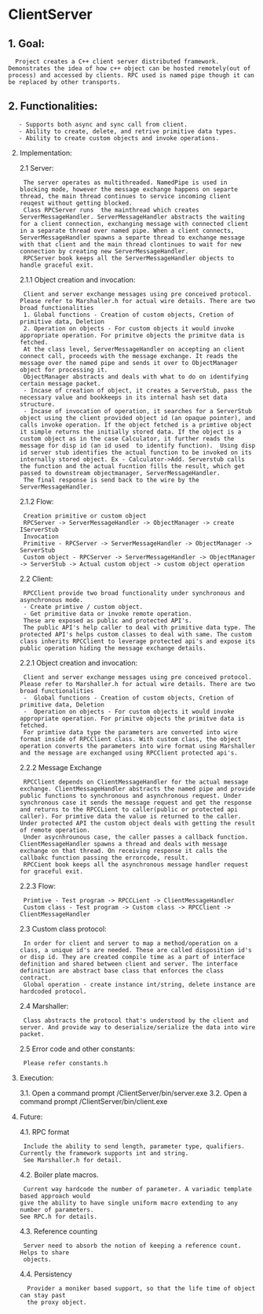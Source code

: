 # ClientServer

## 1. Goal:
	  Project creates a C++ client server distributed framework. Demonstrates the idea of how c++ object can be hosted remotely(out of process) and accessed by clients. RPC used is named pipe though it can be replaced by other transports. 

##  2. Functionalities:
	   - Supports both async and sync call from client.
	   - Ability to create, delete, and retrive primitive data types.
	   - Ability to create custom objects and invoke operations.


2. Implementation:

	2.1 Server:
	
		The server operates as multithreaded. NamedPipe is used in blocking mode, however the message exchange happens on separte thread, the main thread continues to service incoming client reuqest without getting blocked.
		Class RPCServer runs  the mainthread which creates ServerMessageHandler. ServerMessageHandler abstracts the waiting for a client connection, exchanging message with connected client in a separate thread over named pipe. When a client connects, ServerMessageHandler spawns a separte thread to exchange message with that client and the main thread clontinues to wait for new connection by creating new ServerMessageHandler. 
		RPCServer book keeps all the ServerMessageHandler objects to handle graceful exit.

	2.1.1 Object creation and invocation:
	
		Client and server exchange messages using pre conceived protocol.  Please refer to Marshaller.h for actual wire details. There are two broad functionalities
		1. Global functions - Creation of custom objects, Cretion of primitive data, Deletion
		2. Operation on objects - For custom objects it would invoke appropriate operation. For primitve objects the primitve data is fetched.
		At the class level, ServerMessageHandler on accepting an client connect call, proceeds with the message exchange. It reads the message over the named pipe and sends it over to ObjectManager object for processing it. 
		ObjectManager abstracts and deals with what to do on identifying certain message packet. 
		- Incase of creation of object, it creates a ServerStub, pass the necessary value and bookkeeps in its internal hash set data structure. 
		- Incase of invocation of operation, it searches for a ServerStub object using the client provided object id (an opaque pointer), and calls invoke operation. If the object fetched is a primtive object it simple returns the initially stored data. If the object is a custom object as in the case Calculator, it further reads the message for disp id (an id used  to identify function).  Using disp id server stub identifies the actual function to be invoked on its internally stored object. Ex - Calculator->Add. Serverstub calls the function and the actual fucntion fills the result, which get passed to downstream objectmanager, ServerMessageHandler. 
		The final response is send back to the wire by the ServerMessageHandler.

	2.1.2 Flow:
	
	    Creation primitive or custom object
		RPCServer -> ServerMessageHandler -> ObjectManager -> create IServerStub
		Invocation
		Primitive - RPCServer -> ServerMessageHandler -> ObjectManager -> ServerStub 
		Custom object - RPCServer -> ServerMessageHandler -> ObjectManager -> ServerStub -> Actual custom object -> custom object operation

	2.2 Client:
	
		RPCClient provide two broad functionality under synchronous and asynchronous mode. 
		- Create primtive / custom object.
		- Get primitive data or invoke remote operation.
		These are exposed as public and protected API's.
		The public API's help caller to deal with primitive data type. The protected API's helps custom classes to deal with same. The custom class inherits RPCClient to leverage protected api's and expose its public operation hiding the message exchange details.

	2.2.1 Object creation and invocation:

		Client and server exchange messages using pre conceived protocol.  Please refer to Marshaller.h for actual wire details. There are two broad functionalities
		-  Global functions - Creation of custom objects, Cretion of primitive data, Deletion
		-  Operation on objects - For custom objects it would invoke appropriate operation. For primitve objects the primitve data is fetched.
		For primtive data type the parameters are converted into wire format inside of RPCClient class. With custom class, the object operation converts the parameters into wire format using Marshaller and the message are exchanged using RPCClient protected api's.

	2.2.2 Message Exchange
	
		RPCClient depends on ClientMessageHandler for the actual message exchange. ClientMessageHandler abstracts the named pipe and provide public functions to synchronous and asynchronous request. Under synchronous case it sends the message request and get the response and returns to the RPCCLient to caller(public or protected api caller). For primtive data the value is returned to the caller. Under protected API the custom object deals with getting the result of remote operation.
		Under asycnhrounous case, the caller passes a callback function. ClientMessageHandler spawns a thread and deals with message exchange on that thread. On receiving response it calls the callbakc function passing the errorcode, result.
		RPCCient book keeps all the asynchronous message handler request for graceful exit. 

	2.2.3 Flow:

		Primtive - Test program -> RPCCLient -> ClientMessageHandler
		Custom class - Test program -> Custom class -> RPCClient -> ClientMessageHandler

	2.3 Custom class protocol:
	
		In order for client and server to map a method/operation on a class, a unique id's are needed. These are called disposition id's or disp id. They are created compile time as a part of interface definition and shared between client and server. The interface definition are abstract base class that enforces the class contract. 
		Global operation - create instance int/string, delete instance are hardcoded protocol.	

	2.4 Marshaller: 
	
		Class abstracts the protocol that's understood by the client and server. And provide way to deserialize/serialize the data into wire packet.  

	2.5 Error code and other constants:
	
		Please refer constants.h

3. Execution:

	3.1. Open a command prompt <checkout dir>/ClientServer/bin/server.exe <Press ENTER>
	3.2. Open a command prompt <checkout dir>/ClientServer/bin/client.exe <Press ENTER>

4. Future:

	4.1. RPC format
	
		Include the ability to send length, parameter type, qualifiers. Currently the framework supports int and string.
		See Marshaller.h for detail. 

	4.2. Boiler plate macros.

		Current way hardcode the number of parameter. A variadic template based approach would
	   give the ability to have single uniform macro extending to any number of parameters. 	
	   See RPC.h for details.

	4.3. Reference counting 
	
	    Server need to absorb the notion of keeping a reference count. Helps to share
	    objects.  

	4.4. Persistency
	
		 Provider a moniker based support, so that the life time of object can stay past
	     the proxy object.
